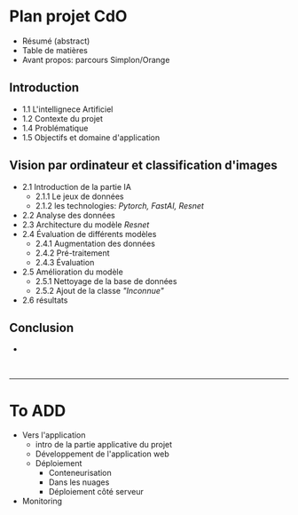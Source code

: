# Plan projet CdO

- Résumé (abstract)
- Table de matières
- Avant propos: parcours Simplon/Orange

## Introduction
- 1.1 L'intellignece Artificiel 
- 1.2 Contexte du projet 
- 1.4 Problématique
- 1.5 Objectifs et domaine d'application

## Vision par ordinateur et classification d'images
- 2.1 Introduction de la partie IA
    - 2.1.1 Le jeux de données
    - 2.1.2 les technologies: *Pytorch, FastAI, Resnet*
- 2.2 Analyse des données
- 2.3 Architecture du modèle *Resnet*
- 2.4 Évaluation de différents modèles
  - 2.4.1 Augmentation des données
  - 2.4.2 Pré-traitement
  - 2.4.3 Évaluation 
- 2.5 Amélioration du modèle
    - 2.5.1 Nettoyage de la base de données
    - 2.5.2 Ajout de la classe *"Inconnue"*
- 2.6 résultats

## Conclusion 
- 

<br>

***

# To ADD

- Vers l'application 
  - intro de la partie applicative du projet
  - Développement de l'application web 
  - Déploiement
    - Conteneurisation
    - Dans les nuages  
    - Déploiement côté serveur 
- Monitoring 